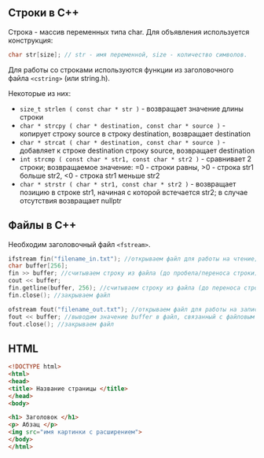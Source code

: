 ## Строки в C++

Строка - массив переменных типа char. Для объявления используется конструкция:

```C++
char str[size]; // str - имя переменной, size - количество символов. 
```
Для работы со строками используются функции из заголовочного файла `<cstring>` (или string.h).

Некоторые из них:
- `size_t strlen ( const char * str )` - возвращает значение длины строки
- `char * strcpy ( char * destination, const char * source )` - копирует строку source в строку destination, возвращает destination
- `char * strcat ( char * destination, const char * source )` - добавляет к строке destination строку source, возвращает destination
- `int strcmp ( const char * str1, const char * str2 )` - сравнивает 2 строки; возвращаемое значение: =0 - строки равны, >0 - строка str1 больше str2, <0 - строка str1 меньше str2
- `char * strstr ( char * str1, const char * str2 )` - возвращает позицию в строке str1, начиная с которой встечается str2; в случае отсутствия возвращает nullptr

## Файлы в C++

Необходим заголовочный файл `<fstream>`.

```C++
ifstream fin("filename_in.txt"); //открываем файл для работы на чтение; можно не .txt, например, .html
char buffer[256];
fin >> buffer; //считываем строку из файла (до пробела/переноса строки), связанного в файловым потоком fin в buffer
cout << buffer;
fin.getline(buffer, 256); //считываем строку из файла (до переноса строки), связанного в файловым потоком fin в buffer
fin.close(); //закрываем файл

ofstream fout("filename_out.txt"); //открываем файл для работы на запись; можно не .txt, например, .html
fout << buffer; //выводим значение buffer в файл, связанный с файловым потоком fout
fout.close(); //закрываем файл
```

## HTML

```HTML
<!DOCTYPE html>
<html>
<head>
<title> Название страницы </title>
</head>
<body>

<h1> Заголовок </h1>
<p> Абзац </p>
<img src="имя картинки с расширением">
</body>
</html>
```
